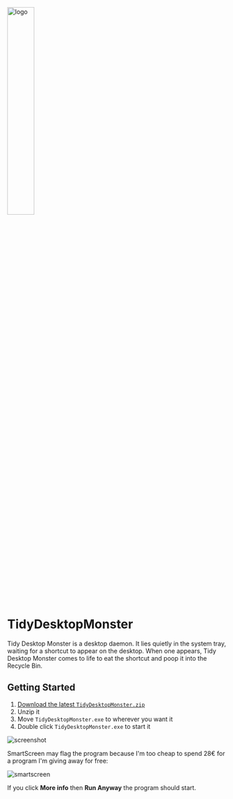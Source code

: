 <img alt="logo" src="https://raw.githubusercontent.com/mkropat/TidyDesktopMonster/master/docs/logo.png" width="35%" />

# TidyDesktopMonster

Tidy Desktop Monster is a desktop daemon. It lies quietly in the system tray, waiting for a shortcut to appear on the desktop. When one appears, Tidy Desktop Monster comes to life to eat the shortcut and poop it into the Recycle Bin.

## Getting Started

1. [Download the latest `TidyDesktopMonster.zip`](https://github.com/mkropat/TidyDesktopMonster/releases/latest)
1. Unzip it
1. Move `TidyDesktopMonster.exe` to wherever you want it
1. Double click `TidyDesktopMonster.exe` to start it

![screenshot](https://raw.githubusercontent.com/mkropat/TidyDesktopMonster/master/docs/screenshot.png)

SmartScreen may flag the program because I'm too cheap to spend 28€ for a program I'm giving away for free:

![smartscreen](https://raw.githubusercontent.com/mkropat/TidyDesktopMonster/master/docs/smartscreen.png)

If you click __More info__ then __Run Anyway__ the program should start.
